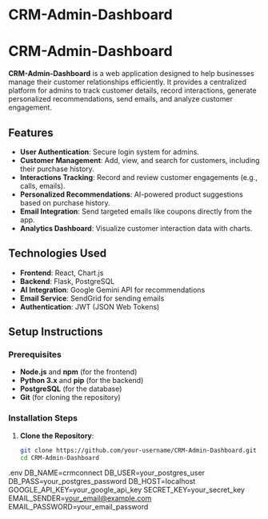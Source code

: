 # CRM-Admin-Dashboard

# CRM-Admin-Dashboard

**CRM-Admin-Dashboard** is a web application designed to help businesses manage their customer relationships efficiently. It provides a centralized platform for admins to track customer details, record interactions, generate personalized recommendations, send emails, and analyze customer engagement.

## Features

- **User Authentication**: Secure login system for admins.
- **Customer Management**: Add, view, and search for customers, including their purchase history.
- **Interactions Tracking**: Record and review customer engagements (e.g., calls, emails).
- **Personalized Recommendations**: AI-powered product suggestions based on purchase history.
- **Email Integration**: Send targeted emails like coupons directly from the app.
- **Analytics Dashboard**: Visualize customer interaction data with charts.

## Technologies Used

- **Frontend**: React, Chart.js
- **Backend**: Flask, PostgreSQL
- **AI Integration**: Google Gemini API for recommendations
- **Email Service**: SendGrid for sending emails
- **Authentication**: JWT (JSON Web Tokens)

## Setup Instructions

### Prerequisites

- **Node.js** and **npm** (for the frontend)
- **Python 3.x** and **pip** (for the backend)
- **PostgreSQL** (for the database)
- **Git** (for cloning the repository)

### Installation Steps

1. **Clone the Repository**:
   ```bash
   git clone https://github.com/your-username/CRM-Admin-Dashboard.git
   cd CRM-Admin-Dashboard


.env
DB_NAME=crmconnect
DB_USER=your_postgres_user
DB_PASS=your_postgres_password
DB_HOST=localhost
GOOGLE_API_KEY=your_google_api_key
SECRET_KEY=your_secret_key
EMAIL_SENDER=your_email@example.com
EMAIL_PASSWORD=your_email_password

